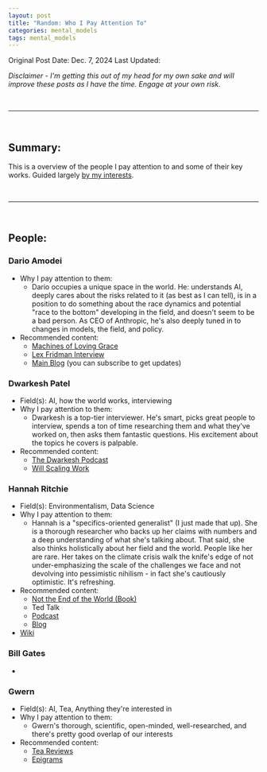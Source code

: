 ```yaml
---
layout: post
title: "Random: Who I Pay Attention To"
categories: mental_models
tags: mental_models
---
```


Original Post Date: Dec. 7, 2024
Last Updated:

_Disclaimer - I'm getting this out of my head for my own sake and will improve these posts as I have the time. Engage at your own risk._

<br/>

---

<br/>

## Summary:

This is a overview of the people I pay attention to and some of their key works. Guided largely [by my interests](./2024-12-07-random_my_interests.markdown).

<br/>

---

<br/>

## People:

### Dario Amodei

- Why I pay attention to them:
  - Dario occupies a unique space in the world. He: understands AI, deeply cares about the risks related to it (as best as I can tell), is in a position to do something about the race dynamics and potential "race to the bottom" developing in the field, and doesn't seem to be a bad person. As CEO of Anthropic, he's also deeply tuned in to changes in models, the field, and policy.
- Recommended content:
  - [Machines of Loving Grace](https://darioamodei.com/machines-of-loving-grace)
  - [Lex Fridman Interview](https://www.youtube.com/watch?v=ugvHCXCOmm4)
  - [Main Blog](https://darioamodei.com/) (you can subscribe to get updates)
    <br/>

### Dwarkesh Patel

- Field(s): AI, how the world works, interviewing
- Why I pay attention to them:
  - Dwarkesh is a top-tier interviewer. He's smart, picks great people to interview, spends a ton of time researching them and what they've worked on, then asks them fantastic questions. His excitement about the topics he covers is palpable.
- Recommended content:
  - [The Dwarkesh Podcast](https://open.spotify.com/show/4JH4tybY1zX6e5hjCwU6gF)
  - [Will Scaling Work](https://www.dwarkeshpatel.com/p/will-scaling-work)
    <br/>

### Hannah Ritchie

- Field(s): Environmentalism, Data Science
- Why I pay attention to them:
  - Hannah is a "specifics-oriented generalist" (I just made that up). She is a thorough researcher who backs up her claims with numbers and a deep understanding of what she's talking about. That said, she also thinks holistically about her field and the world. People like her are rare. Her takes on the climate crisis walk the knife's edge of not under-emphasizing the scale of the challenges we face and not devolving into pessimistic nihilism - in fact she's cautiously optimistic. It's refreshing.
- Recommended content:
  - [Not the End of the World (Book)](https://www.amazon.com/Not-End-World-Generation-Sustainable/dp/031653675X)
  - Ted Talk
  - [Podcast](https://podcasts.apple.com/us/podcast/solving-for-climate/id1776500195)
  - [Blog](https://hannahritchie.com/)
- [Wiki](link)
  <br/>

### Bill Gates

-

### Gwern

- Field(s): AI, Tea, Anything they're interested in
- Why I pay attention to them:
  - Gwern's thorough, scientific, open-minded, well-researched, and there's pretty good overlap of our interests
- Recommended content:
  - [Tea Reviews](https://gwern.net/review/tea)
  - [Epigrams](https://gwern.net/epigram)
  <!--

### Richard Feynman

- [Literally one of my favorite things to watch ever](https://www.youtube.com/watch?v=nYg6jzotiAc&t=0s)
- -->

### AJ Leon

- Gotta admit this is more of a personal hero than thought leader
- I wish we were friends

### Adam Grant

- https://adamgrant.substack.com/

### David Deutsch

- A bit esoteric for my tastes, but he's got some neat stuff
- https://www.daviddeutsch.org.uk/

### Jacky Chen

- Best friend,

<br/>

---

<br/>

## Organizations

- https://ourworldindata.org/
- https://www.openphilanthropy.org/
- https://epoch.ai/
-

<br/>

---

<br/>

## Template

### Name

- Field(s):
- Why I pay attention to them:
- Recommended content:
- [Wiki](link)
  <br/>
